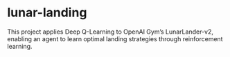# lunar-landing
This project applies Deep Q-Learning to OpenAI Gym’s LunarLander-v2, enabling an agent to learn optimal landing strategies through reinforcement learning.
